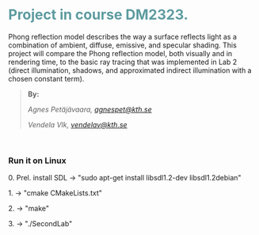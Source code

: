 <h1 style="color: #5e9ca0;"><br />Project in course DM2323.</h1>
<p><span style="font-weight: 400;">Phong reflection model describes the way a surface reflects light as a combination of ambient, diffuse, emissive, and specular shading. T</span><span style="font-weight: 400;">his project will compare the Phong reflection model, both visually and in rendering time, to the basic ray tracing that was implemented in Lab 2 (direct illumination, shadows, and approximated indirect illumination with a chosen constant term).</span></p>
<blockquote>
<p style="text-align: left;"><strong>By:</strong></p>
<p style="text-align: left;"><em>Agnes Pet&auml;j&auml;vaara, <a href="mailto:agnespet@kth.se">agnespet@kth.se</a></em></p>
<p style="text-align: left;"><em>Vendela Vlk, <a href="mailto:vendelav@kth.se">vendelav@kth.se</a></em></p>
</blockquote>
<p>&nbsp;</p>

<h3> Run it on Linux </h3>
<p> 0. Prel. install SDL -> "sudo apt-get install libsdl1.2-dev libsdl1.2debian"</p>
<p> 1. -> "cmake CMakeLists.txt" </p>
<p> 2. -> "make" </p>
<p> 3. -> "./SecondLab" </p>
